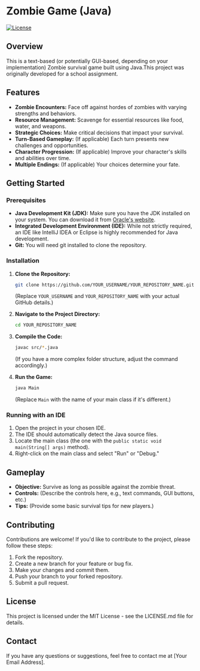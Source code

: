 # Zombie Game (Java)

[![License](https://img.shields.io/badge/License-MIT-blue.svg)](https://opensource.org/licenses/MIT)

## Overview

This is a text-based (or potentially GUI-based, depending on your implementation) Zombie survival game built using Java.This project was originally developed for a school assignment.

## Features

*   **Zombie Encounters:** Face off against hordes of zombies with varying strengths and behaviors.
*   **Resource Management:** Scavenge for essential resources like food, water, and weapons.
*   **Strategic Choices:** Make critical decisions that impact your survival.
*   **Turn-Based Gameplay:** (If applicable) Each turn presents new challenges and opportunities.
*   **Character Progression:** (If applicable) Improve your character's skills and abilities over time.
*   **Multiple Endings:** (If applicable) Your choices determine your fate.

## Getting Started

### Prerequisites

*   **Java Development Kit (JDK):** Make sure you have the JDK installed on your system. You can download it from [Oracle's website](https://www.oracle.com/java/technologies/downloads/).
*   **Integrated Development Environment (IDE):** While not strictly required, an IDE like IntelliJ IDEA or Eclipse is highly recommended for Java development.
*   **Git:** You will need git installed to clone the repository.

### Installation

1.  **Clone the Repository:**
    ```bash
    git clone https://github.com/YOUR_USERNAME/YOUR_REPOSITORY_NAME.git
    ```
    (Replace `YOUR_USERNAME` and `YOUR_REPOSITORY_NAME` with your actual GitHub details.)

2.  **Navigate to the Project Directory:**
    ```bash
    cd YOUR_REPOSITORY_NAME
    ```

3.  **Compile the Code:**
    ```bash
    javac src/*.java
    ```
    (If you have a more complex folder structure, adjust the command accordingly.)

4.  **Run the Game:**
    ```bash
    java Main
    ```
    (Replace `Main` with the name of your main class if it's different.)

### Running with an IDE

1.  Open the project in your chosen IDE.
2.  The IDE should automatically detect the Java source files.
3.  Locate the main class (the one with the `public static void main(String[] args)` method).
4.  Right-click on the main class and select "Run" or "Debug."

## Gameplay

*   **Objective:** Survive as long as possible against the zombie threat.
*   **Controls:** (Describe the controls here, e.g., text commands, GUI buttons, etc.)
*   **Tips:** (Provide some basic survival tips for new players.)

## Contributing

Contributions are welcome! If you'd like to contribute to the project, please follow these steps:

1.  Fork the repository.
2.  Create a new branch for your feature or bug fix.
3.  Make your changes and commit them.
4.  Push your branch to your forked repository.
5.  Submit a pull request.

## License

This project is licensed under the MIT License - see the LICENSE.md file for details.

## Contact

If you have any questions or suggestions, feel free to contact me at \[Your Email Address].
